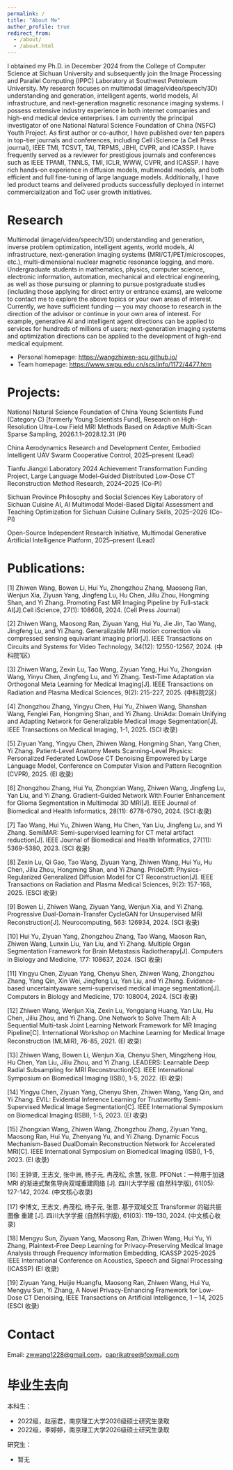 ```yaml
---
permalink: /
title: "About Me"
author_profile: true
redirect_from: 
  - /about/
  - /about.html
---
```


I obtained my Ph.D. in December 2024 from the College of Computer Science at Sichuan University and subsequently join the Image Processing and Parallel Computing (IPPC) Laboratory at Southwest Petroleum University. My research focuses on multimodal (image/video/speech/3D) understanding and generation, intelligent agents, world models, AI infrastructure, and next-generation magnetic resonance imaging systems. I possess extensive industry experience in both internet companies and high-end medical device enterprises. I am currently the principal investigator of one National Natural Science Foundation of China (NSFC) Youth Project. As first author or co-author, I have published over ten papers in top-tier journals and conferences, including Cell iScience (a Cell Press journal), IEEE TMI, TCSVT, TAI, TRPMS, JBHI, CVPR, and ICASSP. I have frequently served as a reviewer for prestigious journals and conferences such as IEEE TPAMI, TNNLS, TMI, ICLR, WWW, CVPR, and ICASSP. I have rich hands-on experience in diffusion models, multimodal models, and both efficient and full fine-tuning of large language models. Additionally, I have led product teams and delivered products successfully deployed in internet commercialization and ToC user growth initiatives.

Research
======
Multimodal (image/video/speech/3D) understanding and generation, inverse problem optimization, intelligent agents, world models, AI infrastructure, next-generation imaging systems (MRI/CT/PET/microscopes, etc.), multi-dimensional nuclear magnetic resonance logging, and more. Undergraduate students in mathematics, physics, computer science, electronic information, automation, mechanical and electrical engineering, as well as those pursuing or planning to pursue postgraduate studies (including those applying for direct entry or entrance exams), are welcome to contact me to explore the above topics or your own areas of interest. Currently, we have sufficient funding — you may choose to research in the direction of the advisor or continue in your own area of interest. For example, generative AI and intelligent agent directions can be applied to services for hundreds of millions of users; next-generation imaging systems and optimization directions can be applied to the development of high-end medical equipment.

- Personal homepage: https://wangzhiwen-scu.github.io/
- Team homepage: https://www.swpu.edu.cn/scs/info/1172/4477.htm

Projects:
======
National Natural Science Foundation of China Young Scientists Fund (Category C) [formerly Young Scientists Fund], Research on High-Resolution Ultra-Low Field MRI Methods Based on Adaptive Multi-Scan Sparse Sampling, 2026.1.1–2028.12.31 (PI)

China Aerodynamics Research and Development Center, Embodied Intelligent UAV Swarm Cooperative Control, 2025–present (Lead)

Tianfu Jiangxi Laboratory 2024 Achievement Transformation Funding Project, Large Language Model-Guided Distributed Low-Dose CT Reconstruction Method Research, 2024–2025 (Co-PI)

Sichuan Province Philosophy and Social Sciences Key Laboratory of Sichuan Cuisine AI, AI Multimodal Model-Based Digital Assessment and Teaching Optimization for Sichuan Cuisine Culinary Skills, 2025–2026 (Co-PI)

Open-Source Independent Research Initiative, Multimodal Generative Artificial Intelligence Platform, 2025–present (Lead)

Publications:
======
[1] Zhiwen Wang, Bowen Li, Hui Yu, Zhongzhou Zhang, Maosong Ran, Wenjun Xia, Ziyuan Yang, Jingfeng Lu, Hu Chen, Jiliu Zhou, Hongming Shan, and Yi Zhang. Promoting Fast MR Imaging Pipeline by Full-stack AI[J].Cell iScience, 27(1): 108608, 2024. (Cell Press Journal)

[2] Zhiwen Wang, Maosong Ran, Ziyuan Yang, Hui Yu, Jie Jin, Tao Wang, Jingfeng Lu,
and Yi Zhang. Generalizable MRI motion correction via compressed sensing equivariant imaging prior[J]. IEEE Transactions on Circuits and Systems for Video Technology, 34(12): 12550-12567, 2024. (中科院1区)

[3] Zhiwen Wang, Zexin Lu, Tao Wang, Ziyuan Yang, Hui Yu, Zhongxian Wang, Yinyu
Chen, Jingfeng Lu, and Yi Zhang. Test-Time Adaptation via Orthogonal Meta Learning for Medical Imaging[J]. IEEE Transactions on Radiation and Plasma
Medical Sciences, 9(2): 215-227, 2025. (中科院2区)

[4] Zhongzhou Zhang, Yingyu Chen, Hui Yu, Zhiwen Wang, Shanshan Wang, Fenglei Fan, Hongming Shan, and Yi Zhang. UniAda: Domain Unifying and Adapting
Network for Generalizable Medical Image Segmentation[J]. IEEE Transactions on
Medical Imaging, 1-1, 2025. (SCI 收录)

[5] Ziyuan Yang, Yingyu Chen, Zhiwen Wang, Hongming Shan, Yang Chen, Yi Zhang.
Patient-Level Anatomy Meets Scanning-Level Physics: Personalized Federated LowDose CT Denoising Empowered by Large Language Model, Conference on Computer Vision and Pattern Recognition (CVPR), 2025. (EI 收录)

[6] Zhongzhou Zhang, Hui Yu, Zhongxian Wang, Zhiwen Wang, Jingfeng Lu, Yan Liu,
and Yi Zhang. Gradient-Guided Network With Fourier Enhancement for Glioma Segmentation in Multimodal 3D MRI[J]. IEEE Journal of Biomedical and Health Informatics, 28(11): 6778-6790, 2024. (SCI 收录)

[7] Tao Wang, Hui Yu, Zhiwen Wang, Hu Chen, Yan Liu, Jingfeng Lu, and Yi Zhang.
SemiMAR: Semi-supervised learning for CT metal artifact reduction[J]. IEEE Journal of Biomedical and Health Informatics, 27(11): 5369-5380, 2023. (SCI 收录)

[8] Zexin Lu, Qi Gao, Tao Wang, Ziyuan Yang, Zhiwen Wang, Hui Yu, Hu Chen, Jiliu
Zhou, Hongming Shan, and Yi Zhang. PrideDiff: Physics-Regularized Generalized
Diffusion Model for CT Reconstruction[J]. IEEE Transactions on Radiation and
Plasma Medical Sciences, 9(2): 157-168, 2025. (ESCI 收录)

[9] Bowen Li, Zhiwen Wang, Ziyuan Yang, Wenjun Xia, and Yi Zhang. Progressive
Dual-Domain-Transfer CycleGAN for Unsupervised MRI Reconstruction[J]. Neurocomputing, 563: 126934, 2024. (SCI 收录)

[10] Hui Yu, Ziyuan Yang, Zhongzhou Zhang, Tao Wang, Maoson Ran, Zhiwen Wang,
Lunxin Liu, Yan Liu, and Yi Zhang. Multiple Organ Segmentation Framework
for Brain Metastasis Radiotherapy[J]. Computers in Biology and Medicine, 177:
108637, 2024. (SCI 收录)

[11] Yingyu Chen, Ziyuan Yang, Chenyu Shen, Zhiwen Wang, Zhongzhou Zhang, Yang
Qin, Xin Wei, Jingfeng Lu, Yan Liu, and Yi Zhang. Evidence-based uncertaintyaware semi-supervised medical image segmentation[J]. Computers in Biology and
Medicine, 170: 108004, 2024. (SCI 收录)

[12] Zhiwen Wang, Wenjun Xia, Zexin Lu, Yongqiang Huang, Yan Liu, Hu Chen, Jiliu
Zhou, and Yi Zhang. One Network to Solve Them All: A Sequential Multi-task Joint
Learning Network Framework for MR Imaging Pipeline[C]. International Workshop
on Machine Learning for Medical Image Reconstruction (MLMIR), 76-85, 2021.
(EI 收录)

[13] Zhiwen Wang, Bowen Li, Wenjun Xia, Chenyu Shen, Mingzheng Hou, Hu Chen,
Yan Liu, Jiliu Zhou, and Yi Zhang. LEADERS: Learnable Deep Radial Subsampling for MRI Reconstruction[C]. IEEE International Symposium on Biomedical Imaging (ISBI), 1-5, 2022. (EI 收录) 

[14] Yingyu Chen, Ziyuan Yang, Chenyu Shen, Zhiwen Wang, Yang Qin, and Yi Zhang.
EVIL: Evidential Inference Learning for Trustworthy Semi-Supervised Medical Image Segmentation[C]. IEEE International Symposium on Biomedical Imaging
(ISBI), 1-5, 2023. (EI 收录)

[15] Zhongxian Wang, Zhiwen Wang, Zhongzhou Zhang, Ziyuan Yang, Maosong Ran,
Hui Yu, Zhenyang Yu, and Yi Zhang. Dynamic Focus Mechanism-Based DualDomain Reconstruction Network for Accelerated MRI[C]. IEEE International Symposium on Biomedical Imaging (ISBI), 1-5, 2023. (EI 收录)

[16] 王钟贤, 王志文, 张中洲, 杨子元, 冉茂松, 余慧, 张意. PFONet：一种用于加速
MRI 的渐进式聚焦导向双域重建网络 [J]. 四川大学学报 (自然科学版), 61(05):
127-142, 2024. (中文核心收录)

[17] 李博文, 王志文, 冉茂松, 杨子元, 张意. 基于双域交互 Transformer 的磁共振图像
重建 [J]. 四川大学学报 (自然科学版), 61(03): 119-130, 2024. (中文核心收录)

[18] Mengyu Sun, Ziyuan Yang, Maosong Ran, Zhiwen Wang, Hui Yu, Yi Zhang, Plaintext-Free Deep Learning for Privacy-Preserving Medical Image Analysis through Frequency Information Embedding, ICASSP 2025-2025 IEEE International Conference on Acoustics, Speech and Signal Processing (ICASSP) (EI 收录)

[19] Ziyuan Yang, Huijie Huangfu, Maosong Ran, Zhiwen Wang, Hui Yu, Mengyu Sun, Yi Zhang, A Novel Privacy-Enhancing Framework for Low-Dose CT Denoising, IEEE Transactions on Artificial Intelligence, 1 – 14, 2025 (ESCI 收录)

Contact
======
Email: zwwang1228@gmail.com，paprikatree@foxmail.com

毕业生去向
======

本科生：
- 2022级，赵丽君，南京理工大学2026级硕士研究生录取
- 2022级，李婷婷，南京理工大学2026级硕士研究生录取

研究生：
- 暂无
